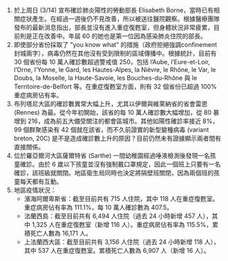 1. 於上周日 (3/14) 宣布確診肺炎陽性的勞動部長 Elisabeth Borne，當時已有相關症狀產生。在經過一週後仍不見改善，所以被送往醫院觀察。根據醫療團隊發布的最新消息指出，部長並沒有進入重症復甦室，但身體狀況非常疲累，目前則是正在改善中。年屆 60 的她也是第一位因為感染肺炎住院的部長。
1. 即使部分省份採取了 "you know what" 的措施（政府拒絕強調confinement 封城兩字），病毒仍然在其他沒有受到限制的區域傳播中。根據統計，目前有 30 個省份每 10 萬人確診數超過警戒值 250，包括 l’Aube, l’Eure-et-Loir, l’Orne, l’Yonne, le Gard, les Hautes-Alpes, la Nièvre, le Rhône, le Var, le Doubs, la Moselle, la Haute-Savoie, les Bouches-du-Rhône 與 le Territoire-de-Belfort 等。在重症復甦室方面，則有 32 個省份已超過 100% 重症病房佔有率。
1. 布列塔尼大區的確診數異常大幅上升，尤其以伊爾與維萊納省的省會雷恩 (Rennes) 為最。從今年初開始，該省的每 10 萬人確診數大幅增加，從 80 暴增到 216，成為前五大備受關注的都會區城市。其他如陽性確診率接近 8%，99 個群聚感染有 42 個就在該省，而不久前證實的新型變種病毒 (variant breton, 20C) 是不是造成確診數上升的原因？目前仍然未有證據顯示兩者間有直接關係。
1. 位於羅亞爾河大區薩爾特省 (Sarthe) 一間幼稚園經過唾液檢測後發現一名孩童確診。由於 6 歲以下孩童並沒有強制戴口罩規定，因此一個班上只要有一名確診，該班級就關閉。地區衛生局同時也決定將隔壁班關閉，因為兩個班的孩童每天都有互動。
1. 地區疫情狀況：
   - 濱海阿爾卑斯省：截至目前共有 715 人住院，其中 118 人在重症復甦室。重症病房佔有率為 111.1%，每 10 萬人確診數為 407.5。
   - 法蘭西島：截至目前共有 6,494 人住院（過去 24 小時新增 457 人），其中 1,325 人在重症復甦室（新增 116 人）。重症病房佔有率為 115.5%，累積死亡人數為 16,171 人。
   - 上法蘭西大區：截至目前共有 3,156 人住院（過去 24 小時新增 118 人），其中 537 人在重症復甦室。累積死亡人數為 6,907 人（新增 16 人）。